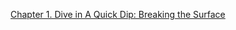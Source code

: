  [Chapter 1. Dive in A Quick Dip: Breaking the Surface](./src/ch1/Head_First_Java,_3rd_Edition_Chapter_1.docx)
